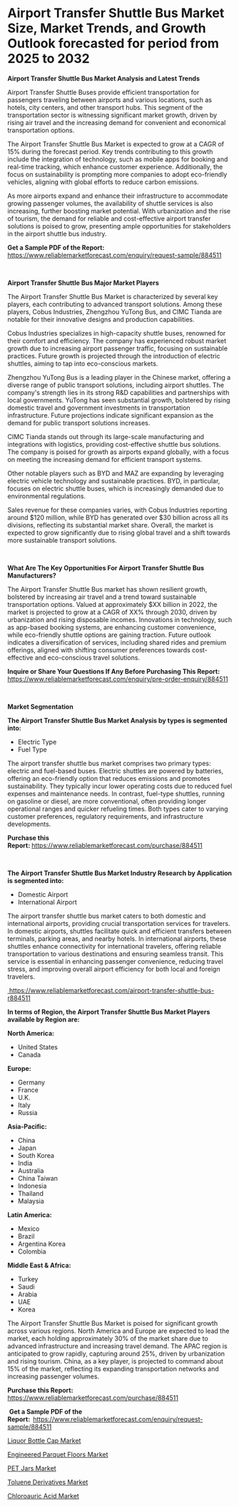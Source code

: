 <p><h1>Airport Transfer Shuttle Bus Market Size, Market Trends, and Growth Outlook forecasted for period from 2025 to 2032</h1></p><p><strong>Airport Transfer Shuttle Bus Market Analysis and Latest Trends</strong></p>
<p><p>Airport Transfer Shuttle Buses provide efficient transportation for passengers traveling between airports and various locations, such as hotels, city centers, and other transport hubs. This segment of the transportation sector is witnessing significant market growth, driven by rising air travel and the increasing demand for convenient and economical transportation options. </p><p>The Airport Transfer Shuttle Bus Market is expected to grow at a CAGR of 15% during the forecast period. Key trends contributing to this growth include the integration of technology, such as mobile apps for booking and real-time tracking, which enhance customer experience. Additionally, the focus on sustainability is prompting more companies to adopt eco-friendly vehicles, aligning with global efforts to reduce carbon emissions. </p><p>As more airports expand and enhance their infrastructure to accommodate growing passenger volumes, the availability of shuttle services is also increasing, further boosting market potential. With urbanization and the rise of tourism, the demand for reliable and cost-effective airport transfer solutions is poised to grow, presenting ample opportunities for stakeholders in the airport shuttle bus industry.</p></p>
<p><strong>Get a Sample PDF of the Report:&nbsp;</strong> <a href="https://www.reliablemarketforecast.com/enquiry/request-sample/884511?utm_campaign=1110&utm_medium=2&utm_source=Github&utm_content=ia&utm_term=30012025&utm_id=airport-transfer-shuttle-bus">https://www.reliablemarketforecast.com/enquiry/request-sample/884511</a></p>
<p>&nbsp;</p>
<p><strong>Airport Transfer Shuttle Bus Major Market Players</strong></p>
<p><p>The Airport Transfer Shuttle Bus Market is characterized by several key players, each contributing to advanced transport solutions. Among these players, Cobus Industries, Zhengzhou YuTong Bus, and CIMC Tianda are notable for their innovative designs and production capabilities.</p><p>Cobus Industries specializes in high-capacity shuttle buses, renowned for their comfort and efficiency. The company has experienced robust market growth due to increasing airport passenger traffic, focusing on sustainable practices. Future growth is projected through the introduction of electric shuttles, aiming to tap into eco-conscious markets.</p><p>Zhengzhou YuTong Bus is a leading player in the Chinese market, offering a diverse range of public transport solutions, including airport shuttles. The company's strength lies in its strong R&D capabilities and partnerships with local governments. YuTong has seen substantial growth, bolstered by rising domestic travel and government investments in transportation infrastructure. Future projections indicate significant expansion as the demand for public transport solutions increases.</p><p>CIMC Tianda stands out through its large-scale manufacturing and integrations with logistics, providing cost-effective shuttle bus solutions. The company is poised for growth as airports expand globally, with a focus on meeting the increasing demand for efficient transport systems.</p><p>Other notable players such as BYD and MAZ are expanding by leveraging electric vehicle technology and sustainable practices. BYD, in particular, focuses on electric shuttle buses, which is increasingly demanded due to environmental regulations.</p><p>Sales revenue for these companies varies, with Cobus Industries reporting around $120 million, while BYD has generated over $30 billion across all its divisions, reflecting its substantial market share. Overall, the market is expected to grow significantly due to rising global travel and a shift towards more sustainable transport solutions.</p></p>
<p>&nbsp;</p>
<p><strong>What Are The Key Opportunities For Airport Transfer Shuttle Bus Manufacturers?</strong></p>
<p><p>The Airport Transfer Shuttle Bus market has shown resilient growth, bolstered by increasing air travel and a trend toward sustainable transportation options. Valued at approximately $XX billion in 2022, the market is projected to grow at a CAGR of XX% through 2030, driven by urbanization and rising disposable incomes. Innovations in technology, such as app-based booking systems, are enhancing customer convenience, while eco-friendly shuttle options are gaining traction. Future outlook indicates a diversification of services, including shared rides and premium offerings, aligned with shifting consumer preferences towards cost-effective and eco-conscious travel solutions.</p></p>
<p><strong>Inquire or Share Your Questions If Any Before Purchasing This Report:</strong> <a href="https://www.reliablemarketforecast.com/enquiry/pre-order-enquiry/884511?utm_campaign=1110&utm_medium=2&utm_source=Github&utm_content=ia&utm_term=30012025&utm_id=airport-transfer-shuttle-bus">https://www.reliablemarketforecast.com/enquiry/pre-order-enquiry/884511</a></p>
<p>&nbsp;</p>
<p><strong>Market Segmentation</strong></p>
<p><strong>The Airport Transfer Shuttle Bus Market Analysis by types is segmented into:</strong></p>
<p><ul><li>Electric Type</li><li>Fuel Type</li></ul></p>
<p><p>The airport transfer shuttle bus market comprises two primary types: electric and fuel-based buses. Electric shuttles are powered by batteries, offering an eco-friendly option that reduces emissions and promotes sustainability. They typically incur lower operating costs due to reduced fuel expenses and maintenance needs. In contrast, fuel-type shuttles, running on gasoline or diesel, are more conventional, often providing longer operational ranges and quicker refueling times. Both types cater to varying customer preferences, regulatory requirements, and infrastructure developments.</p></p>
<p><strong>Purchase this Report:&nbsp;</strong><a href="https://www.reliablemarketforecast.com/purchase/884511?utm_campaign=1110&utm_medium=2&utm_source=Github&utm_content=ia&utm_term=30012025&utm_id=airport-transfer-shuttle-bus">https://www.reliablemarketforecast.com/purchase/884511</a></p>
<p>&nbsp;</p>
<p><strong>The Airport Transfer Shuttle Bus Market Industry Research by Application is segmented into:</strong></p>
<p><ul><li>Domestic Airport</li><li>International Airport</li></ul></p>
<p><p>The airport transfer shuttle bus market caters to both domestic and international airports, providing crucial transportation services for travelers. In domestic airports, shuttles facilitate quick and efficient transfers between terminals, parking areas, and nearby hotels. In international airports, these shuttles enhance connectivity for international travelers, offering reliable transportation to various destinations and ensuring seamless transit. This service is essential in enhancing passenger convenience, reducing travel stress, and improving overall airport efficiency for both local and foreign travelers.</p></p>
<p><a href="https://www.reliablemarketforecast.com/airport-transfer-shuttle-bus-r884511?utm_campaign=1110&utm_medium=2&utm_source=Github&utm_content=ia&utm_term=30012025&utm_id=airport-transfer-shuttle-bus">&nbsp;https://www.reliablemarketforecast.com/airport-transfer-shuttle-bus-r884511</a></p>
<p><strong>In terms of Region, the Airport Transfer Shuttle Bus Market Players available by Region are:</strong></p>
<p>
    <p> <strong> North America: </strong>
        <ul>
            <li>United States</li>
            <li>Canada</li>
        </ul>
        </p> 
    <p> <strong> Europe: </strong>
        <ul>
            <li>Germany</li>
            <li>France</li>
            <li>U.K.</li>
            <li>Italy</li>
            <li>Russia</li>
        </ul>
        </p> 
    <p> <strong> Asia-Pacific: </strong>
        <ul>
            <li>China</li>
            <li>Japan</li>
            <li>South Korea</li>
            <li>India</li>
            <li>Australia</li>
            <li>China Taiwan</li>
            <li>Indonesia</li>
            <li>Thailand</li>
            <li>Malaysia</li>
        </ul>
        </p> 
    <p> <strong> Latin America: </strong>
        <ul>
            <li>Mexico</li>
            <li>Brazil</li>
            <li>Argentina Korea</li>
            <li>Colombia</li>
        </ul>
        </p> 
    <p> <strong> Middle East & Africa: </strong>
        <ul>
            <li>Turkey</li>
            <li>Saudi</li>
            <li>Arabia</li>
            <li>UAE</li>
            <li>Korea</li>
        </ul>
    </p>
    </p>
<p><p>The Airport Transfer Shuttle Bus Market is poised for significant growth across various regions. North America and Europe are expected to lead the market, each holding approximately 30% of the market share due to advanced infrastructure and increasing travel demand. The APAC region is anticipated to grow rapidly, capturing around 25%, driven by urbanization and rising tourism. China, as a key player, is projected to command about 15% of the market, reflecting its expanding transportation networks and increasing passenger volumes.</p></p>
<p><strong>Purchase this Report: </strong><a href="https://www.reliablemarketforecast.com/purchase/884511?utm_campaign=1110&utm_medium=2&utm_source=Github&utm_content=ia&utm_term=30012025&utm_id=airport-transfer-shuttle-bus">https://www.reliablemarketforecast.com/purchase/884511</a></p>
<p>&nbsp;<strong>Get a Sample PDF of the Report:&nbsp;&nbsp;</strong><a href="https://www.reliablemarketforecast.com/enquiry/request-sample/884511?utm_campaign=1110&utm_medium=2&utm_source=Github&utm_content=ia&utm_term=30012025&utm_id=airport-transfer-shuttle-bus">https://www.reliablemarketforecast.com/enquiry/request-sample/884511</a></p>
<p><strong></strong></p>
<p><p><a href="https://github.com/ivetasyizhi/Market-Research-Report-List-1/blob/main/liquor-bottle-cap-market.md?utm_campaign=1110&utm_medium=2&utm_source=Github&utm_content=ia&utm_term=30012025&utm_id=airport-transfer-shuttle-bus">Liquor Bottle Cap Market</a></p><p><a href="https://github.com/boysabotzoc/Market-Research-Report-List-1/blob/main/engineered-parquet-floors-market.md?utm_campaign=1110&utm_medium=2&utm_source=Github&utm_content=ia&utm_term=30012025&utm_id=airport-transfer-shuttle-bus">Engineered Parquet Floors Market</a></p><p><a href="https://github.com/lylyparadise/Market-Research-Report-List-5/blob/main/pet-jars-market.md?utm_campaign=1110&utm_medium=2&utm_source=Github&utm_content=ia&utm_term=30012025&utm_id=airport-transfer-shuttle-bus">PET Jars Market</a></p><p><a href="https://github.com/FlorianWolf90/Market-Research-Report-List-1/blob/main/toluene-derivatives-market.md?utm_campaign=1110&utm_medium=2&utm_source=Github&utm_content=ia&utm_term=30012025&utm_id=airport-transfer-shuttle-bus">Toluene Derivatives Market</a></p><p><a href="https://github.com/penecorodz74/Market-Research-Report-List-1/blob/main/chloroauric-acid-market.md?utm_campaign=1110&utm_medium=2&utm_source=Github&utm_content=ia&utm_term=30012025&utm_id=airport-transfer-shuttle-bus">Chloroauric Acid Market</a></p></p>
